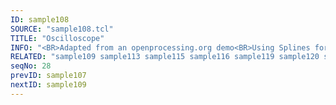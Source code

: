 ```yaml
---
ID: sample108
SOURCE: "sample108.tcl"
TITLE: "Oscilloscope"
INFO: "<BR>Adapted from an openprocessing.org demo<BR>Using Splines for drawing damped waves"
RELATED: "sample109 sample113 sample115 sample116 sample119 sample120 sample121"
seqNo: 28
prevID: sample107
nextID: sample109
---
```

